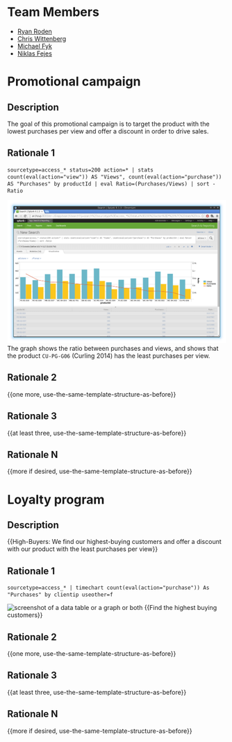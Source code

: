 # Team Members

* [Ryan Roden](www.github.com/rodenr)
* [Chris Wittenberg](https://github.com/cwitty1919t)
* [Michael Fyk](https://github.com/thefyk)
* [Niklas Fejes](www.github.com/nfejes)

# Promotional campaign

## Description
The goal of this promotional campaign is to target the product with the lowest purchases per view and offer a discount in order to drive sales.

## Rationale 1

```
sourcetype=access_* status=200 action=* | stats count(eval(action="view")) AS "Views", count(eval(action="purchase")) AS "Purchases" by productId | eval Ratio=(Purchases/Views) | sort -Ratio
```
![rationale 1](rationale1.png?raw=true) 
The graph shows the ratio between purchases and views, and shows that the product 
`CU-PG-G06` (Curling 2014) has the least purchases per view.

## Rationale 2

{{one more, use-the-same-template-structure-as-before}}

## Rationale 3

{{at least three, use-the-same-template-structure-as-before}}

## Rationale N

{{more if desired, use-the-same-template-structure-as-before}}

# Loyalty program

## Description
{{High-Buyers: We find our highest-buying customers and offer a discount with our product with the least purchases per view}}

## Rationale 1

```
sourcetype=access_* | timechart count(eval(action="purchase")) As "Purchases" by clientip useother=f
```
![screenshot of a data table or a graph or both](image.png?raw=true) 
{{Find the highest buying customers}}

## Rationale 2

{{one more, use-the-same-template-structure-as-before}}

## Rationale 3

{{at least three, use-the-same-template-structure-as-before}}

## Rationale N

{{more if desired, use-the-same-template-structure-as-before}}
